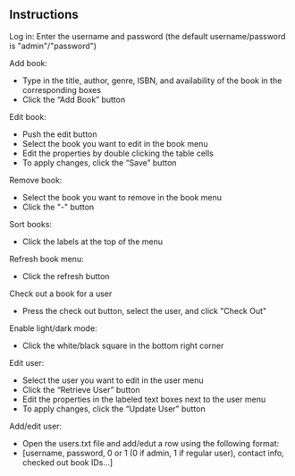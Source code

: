 ## Instructions

Log in:
Enter the username and password (the default username/password is "admin"/"password")

Add book:
- Type in the title, author, genre, ISBN, and availability of the book in the
corresponding boxes
- Click the “Add Book” button

Edit book:
- Push the edit button
- Select the book you want to edit in the book menu
- Edit the properties by double clicking the table cells
- To apply changes, click the “Save” button

Remove book:
- Select the book you want to remove in the book menu
- Click the "-" button

Sort books:
- Click the labels at the top of the menu

Refresh book menu:
- Click the refresh button

Check out a book for a user
- Press the check out button, select the user, and click "Check Out"

Enable light/dark mode:
- Click the white/black square in the bottom right corner

Edit user:
- Select the user you want to edit in the user menu
- Click the “Retrieve User” button
- Edit the properties in the labeled text boxes next to the user menu
- To apply changes, click the “Update User” button

Add/edit user:
- Open the users.txt file and add/edut a row using the following format:
- \[username, password, 0 or 1 (0 if admin, 1 if regular user), contact info, checked out book IDs...]
